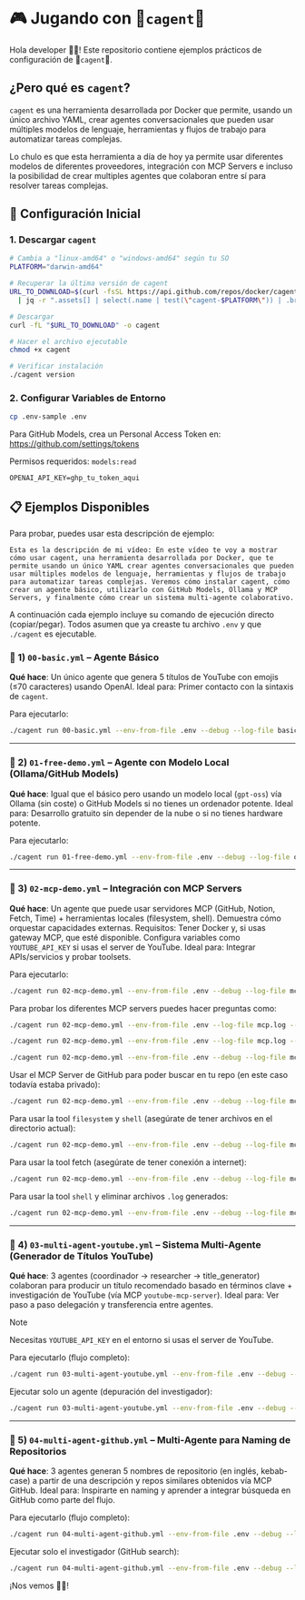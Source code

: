 
# 🎮 Jugando con 🤖`cagent`🤖 

Hola developer 👋🏻! Este repositorio contiene ejemplos prácticos de configuración de 🤖`cagent`🤖.

## ¿Pero qué es `cagent`?

`cagent` es una herramienta desarrollada por Docker que permite, usando un único archivo YAML, crear agentes conversacionales que pueden usar múltiples modelos de lenguaje, herramientas y flujos de trabajo para automatizar tareas complejas.

Lo chulo es que esta herramienta a día de hoy ya permite usar diferentes modelos de diferentes proveedores, integración con MCP Servers e incluso la posibilidad de crear multiples agentes que colaboran entre sí para resolver tareas complejas.


## 🚀 Configuración Inicial

### 1. Descargar `cagent`

```bash
# Cambia a "linux-amd64" o "windows-amd64" según tu SO
PLATFORM="darwin-amd64"

# Recuperar la última versión de cagent
URL_TO_DOWNLOAD=$(curl -fsSL https://api.github.com/repos/docker/cagent/releases/latest \
  | jq -r ".assets[] | select(.name | test(\"cagent-$PLATFORM\")) | .browser_download_url")

# Descargar
curl -fL "$URL_TO_DOWNLOAD" -o cagent

# Hacer el archivo ejecutable
chmod +x cagent

# Verificar instalación
./cagent version
```

### 2. Configurar Variables de Entorno

```bash
cp .env-sample .env
```

Para GitHub Models, crea un Personal Access Token en: https://github.com/settings/tokens

Permisos requeridos: `models:read`

```dotenv
OPENAI_API_KEY=ghp_tu_token_aqui
```

## 📋 Ejemplos Disponibles



Para probar, puedes usar esta descripción de ejemplo:

```text
Esta es la descripción de mi vídeo: En este vídeo te voy a mostrar cómo usar cagent, una herramienta desarrollada por Docker, que te permite usando un único YAML crear agentes conversacionales que pueden usar múltiples modelos de lenguaje, herramientas y flujos de trabajo para automatizar tareas complejas. Veremos cómo instalar cagent, cómo crear un agente básico, utilizarlo con GitHub Models, Ollama y MCP Servers, y finalmente cómo crear un sistema multi-agente colaborativo.
```


A continuación cada ejemplo incluye su comando de ejecución directo (copiar/pegar). Todos asumen que ya creaste tu archivo `.env` y que `./cagent` es ejecutable.

### 📁 1) `00-basic.yml` – Agente Básico

**Qué hace**: Un único agente que genera 5 títulos de YouTube con emojis (≤70 caracteres) usando OpenAI.
Ideal para: Primer contacto con la sintaxis de `cagent`.

Para ejecutarlo: 

```bash
./cagent run 00-basic.yml --env-from-file .env --debug --log-file basic.log
```

---

### 📁 2) `01-free-demo.yml` – Agente con Modelo Local (Ollama/GitHub Models)

**Qué hace**: Igual que el básico pero usando un modelo local (`gpt-oss`) vía Ollama (sin coste) o GitHub Models si no tienes un ordenador potente.
Ideal para: Desarrollo gratuito sin depender de la nube o si no tienes hardware potente.

Para ejecutarlo:

```bash
./cagent run 01-free-demo.yml --env-from-file .env --debug --log-file ollama.log
```

---

### 📁 3) `02-mcp-demo.yml` – Integración con MCP Servers

**Qué hace**: Un agente que puede usar servidores MCP (GitHub, Notion, Fetch, Time) + herramientas locales (filesystem, shell). Demuestra cómo orquestar capacidades externas.
Requisitos: Tener Docker y, si usas gateway MCP, que esté disponible. Configura variables como `YOUTUBE_API_KEY` si usas el server de YouTube.
Ideal para: Integrar APIs/servicios y probar toolsets.


Para ejecutarlo:

```bash
./cagent run 02-mcp-demo.yml --env-from-file .env --debug --log-file mcp.log
```

Para probar los diferentes MCP servers puedes hacer preguntas como:

```bash
./cagent run 02-mcp-demo.yml --env-from-file .env --log-file mcp.log --yolo --tui=false "Quiero buscar vídeos sobre MCP Servers en YouTube en español" 
```


```bash
./cagent run 02-mcp-demo.yml --env-from-file .env --log-file mcp.log --yolo --tui=false "Quiero buscar vídeos sobre MCP Servers en YouTube en español" 
```

```bash
./cagent run 02-mcp-demo.yml --env-from-file .env --debug --log-file mcp.log "¿puedes contarme algo de mi repo 0gis0/cagent-demos?"
```

Usar el MCP Server de GitHub para poder buscar en tu repo (en este caso todavía estaba privado):

```bash
./cagent run 02-mcp-demo.yml --env-from-file .env --debug --log-file mcp.log "¿puedes contarme algo de mi repo 0gis0/cagent-demos?"
```

Para usar la tool `filesystem` y `shell` (asegúrate de tener archivos en el directorio actual):

```bash
./cagent run 02-mcp-demo.yml --env-from-file .env --debug --log-file mcp.log "¿Qué puedes ver en mi directorio actual?"
```

Para usar la tool fetch (asegúrate de tener conexión a internet):

```bash
./cagent run 02-mcp-demo.yml --env-from-file .env --debug --log-file mcp.log "¿Puedes buscar echar un vistazo a esta URL: https://www.returngis.net/2025/09/como-usar-los-modelos-de-ollama-con-cagent/ y darme un resumen?"
```

Para usar la tool `shell` y eliminar archivos `.log` generados:

```bash
./cagent run 02-mcp-demo.yml --env-from-file .env --debug --log-file mcp.log "Puedes eliminar los .log que tengo generados en el directorio actual?"
```

---

### 📁 4) `03-multi-agent-youtube.yml` – Sistema Multi‑Agente (Generador de Títulos YouTube)

**Qué hace**: 3 agentes (coordinador → researcher → title_generator) colaboran para producir un título recomendado basado en términos clave + investigación de YouTube (vía MCP `youtube-mcp-server`).
Ideal para: Ver paso a paso delegación y transferencia entre agentes.

>[!NOTE]
>Necesitas `YOUTUBE_API_KEY` en el entorno si usas el server de YouTube.

Para ejecutarlo (flujo completo):
```bash
./cagent run 03-multi-agent-youtube.yml --env-from-file .env --debug --log-file multi-agent.log --yolo
```

Ejecutar solo un agente (depuración del investigador):

```bash
./cagent run 03-multi-agent-youtube.yml --env-from-file .env --debug --log-file researcher.log --agent researcher
```


---

### 📁 5) `04-multi-agent-github.yml` – Multi‑Agente para Naming de Repositorios

**Qué hace**: 3 agentes generan 5 nombres de repositorio (en inglés, kebab-case) a partir de una descripción y repos similares obtenidos vía MCP GitHub.
Ideal para: Inspirarte en naming y aprender a integrar búsqueda en GitHub como parte del flujo.

Para ejecutarlo (flujo completo):
```bash
./cagent run 04-multi-agent-github.yml --env-from-file .env --debug --log-file repo-names.log --yolo
```

Ejecutar solo el investigador (GitHub search):
```bash
./cagent run 04-multi-agent-github.yml --env-from-file .env --debug --log-file researcher.log --agent researcher
```


¡Nos vemos 👋🏻!